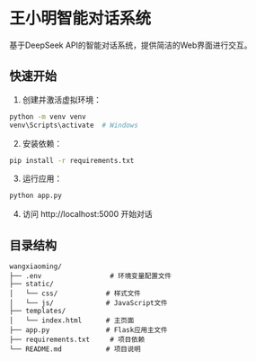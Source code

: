 # 王小明智能对话系统

基于DeepSeek API的智能对话系统，提供简洁的Web界面进行交互。

## 快速开始

1. 创建并激活虚拟环境：
```bash
python -m venv venv
venv\Scripts\activate  # Windows
```

2. 安装依赖：
```bash
pip install -r requirements.txt
```

3. 运行应用：
```bash
python app.py
```

4. 访问 http://localhost:5000 开始对话

## 目录结构
```
wangxiaoming/
├── .env                 # 环境变量配置文件
├── static/             
│   └── css/            # 样式文件
│   └── js/             # JavaScript文件
├── templates/
│   └── index.html      # 主页面
├── app.py              # Flask应用主文件
├── requirements.txt     # 项目依赖
└── README.md           # 项目说明
```
